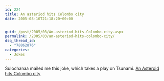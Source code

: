 ```yaml
---
id: 224
title: An asteriod hits Colombo city
date: 2005-03-10T21:18:20+00:00


guid: /post/2005/03/An-asteriod-hits-Colombo-city.aspx
permalink: /2005/03/an-asteriod-hits-colombo-city/
dsq_thread_id:
  - "78862876"
categories:
  - Jokes
---
```

Sulochanaa mailed me this joke, which takes a play on Tsunami.&nbsp;<a href="http://www.merill.net/wp-content/uploads/contentbinary/An_20Asteroid_20hits_20Colombo_20city.doc">An Asteroid hits Colombo city</a>